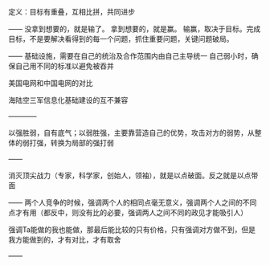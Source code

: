 定义：目标有重叠，互相比拼，共同进步

——
没拿到想要的，就是输了。
拿到想要的，就是赢。
输赢，取决于目标。完成目标，不是要解决看得到的每一个问题，抓住重要问题，关键问题破局。

——
基础设施，需要在自己的统治及合作范围内由自己主导统一
自己弱小时，确保自己用不同的标准以避免被吞并

美国电网和中国电网的对比

海陆空三军信息化基础建设的互不兼容

————

以强胜弱，自有底气；以弱胜强，主要靠营造自己的优势，攻击对方的弱势，从整体的弱打强，转换为局部的强打弱

——

消灭顶尖战力（专家，科学家，创始人，领袖），就是以点破面。反之就是以点带面

——
两个人竞争的时候，强调两个人的相同点毫无意义，强调两个人之间的不同点才有用（都反中，则没有比的必要，强调两人之间不同的政见才能吸引人）

强调Ta能做的我也能做，那最后能比较的只有价格，只有强调对方做不到，但是我方能做到的，才有对比，才有取舍

——

